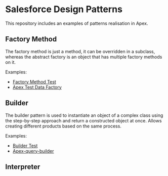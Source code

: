 # Salesforce Design Patterns

This repository includes an examples of patterns realisation in Apex. 


## Factory Method

The factory method is just a method, it can be overridden in a subclass, whereas the abstract factory is an object that has multiple factory methods on it.

Examples:
</br>
- [Factory Method Test](https://github.com/acx-eduard-panin/salesforce-design-patterns/blob/main/src/main/default/classes/FactoryMethodTest.cls)
- [Apex Test Data Factory](https://github.com/benahm/TestDataFactory)

## Builder

The builder pattern is used to instantiate an object of a complex class using the step-by-step
approach and return a constructed object at once. Allows creating different products based on the same process.

Examples:
</br>
- [Builder Test](https://github.com/acx-eduard-panin/salesforce-design-patterns/blob/main/src/main/default/classes/BuilderTest.cls)
- [Apex-query-builder](https://github.com/4an70m/apex-query-builder)

## Interpreter
